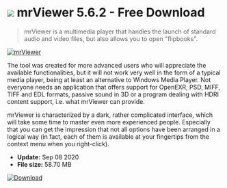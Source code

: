 # ![](https://cdn.softexe.net/static/icon/f/mrviewer-8848.png) mrViewer 5.6.2 - Free Download

> mrViewer is a multimedia player that handles the launch of standard audio and video files, but also allows you to open "flipbooks".

[![mrViewer](https://gallery.dpcdn.pl/imgc/Tools/77434/g_-_420x350_1.5_-_x20170831151144_0.jpg)](https://softexe.net/win/multimedia/audio-video-players/mrviewer:hhdh.html)

The tool was created for more advanced users who will appreciate the available functionalities, but it will not work very well in the form of a typical media player, being at least an alternative to Windows Media Player. Not everyone needs an application that offers support for OpenEXR, PSD, MIFF, TIFF and EDL formats, passive sound in 3D or a program dealing with HDRI content support, i.e. what mrViewer can provide.
 
 mrViewer is characterized by a dark, rather complicated interface, which will take some time to master even more experienced people. Especially that you can get the impression that not all options have been arranged in a logical way (in fact, each of them is available at your fingertips from the context menu when you right-click).


- **Update:** Sep 08 2020
- **File size:** 58.70 MB

[![Download](https://cdn.softexe.net/static/img/download.png)](https://softexe.net/win/multimedia/audio-video-players/mrviewer:hhdh.html)


